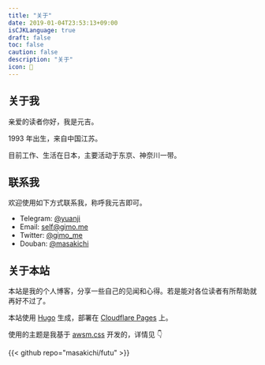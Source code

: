 ```yaml
---
title: "关于"
date: 2019-01-04T23:53:13+09:00
isCJKLanguage: true
draft: false
toc: false
caution: false
description: "关于"
icon: 🙏
---
```


## 关于我

亲爱的读者你好，我是元吉。

1993 年出生，来自中国江苏。

目前工作、生活在日本，主要活动于东京、神奈川一带。

## 联系我

欢迎使用如下方式联系我，称呼我元吉即可。

- Telegram: [@yuanji](https://t.me/yuanji)
- Email: [self@gimo.me](mailto:self@gimo.me?subject=关于...&body=你好，元吉)
- Twitter: [@gimo_me](https://twitter.com/intent/follow?screen_name=gimo_me)
- Douban: [@masakichi](https://www.douban.com/people/masakichi)

## 关于本站

本站是我的个人博客，分享一些自己的见闻和心得。若是能对各位读者有所帮助就再好不过了。

本站使用 [Hugo](https://gohugo.io/) 生成，部署在 [Cloudflare Pages](https://pages.cloudflare.com/) 上。

使用的主题是我基于 [awsm.css](https://github.com/igoradamenko/awsm.css) 开发的，详情见 👇

{{< github repo="masakichi/futu" >}}
